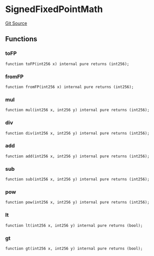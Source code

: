 # SignedFixedPointMath
[Git Source](https://github.com/aragon/ve-governance/blob/d1db1e959d76056114cf52b0b8a3ff8311778151/src/libs/SignedFixedPointMathLib.sol)


## Functions
### toFP


```solidity
function toFP(int256 x) internal pure returns (int256);
```

### fromFP


```solidity
function fromFP(int256 x) internal pure returns (int256);
```

### mul


```solidity
function mul(int256 x, int256 y) internal pure returns (int256);
```

### div


```solidity
function div(int256 x, int256 y) internal pure returns (int256);
```

### add


```solidity
function add(int256 x, int256 y) internal pure returns (int256);
```

### sub


```solidity
function sub(int256 x, int256 y) internal pure returns (int256);
```

### pow


```solidity
function pow(int256 x, int256 y) internal pure returns (int256);
```

### lt


```solidity
function lt(int256 x, int256 y) internal pure returns (bool);
```

### gt


```solidity
function gt(int256 x, int256 y) internal pure returns (bool);
```

